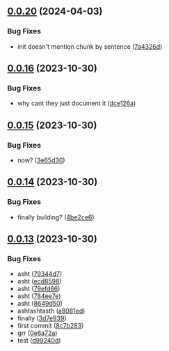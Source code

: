 ## [0.0.20](https://github.com/technovangelist/mattsollamatoolspython/compare/v0.0.16...v0.0.20) (2024-04-03)


### Bug Fixes

* init doesn't mention chunk by sentence ([7a4326d](https://github.com/technovangelist/mattsollamatoolspython/commit/7a4326d9644350427c53e796ea27f217b1a1fc4c))



## [0.0.16](https://github.com/technovangelist/mattsollamatoolspython/compare/v0.0.15...v0.0.16) (2023-10-30)


### Bug Fixes

* why cant they just document it ([dce126a](https://github.com/technovangelist/mattsollamatoolspython/commit/dce126ab6fd4ca73a3a3cac40b2b87d055d5195a))



## [0.0.15](https://github.com/technovangelist/mattsollamatoolspython/compare/v0.0.14...v0.0.15) (2023-10-30)


### Bug Fixes

* now? ([3e65d30](https://github.com/technovangelist/mattsollamatoolspython/commit/3e65d3091e9a1a64740e62dd256575710732e37b))



## [0.0.14](https://github.com/technovangelist/mattsollamatoolspython/compare/v0.0.13...v0.0.14) (2023-10-30)


### Bug Fixes

* finally building? ([4be2ce6](https://github.com/technovangelist/mattsollamatoolspython/commit/4be2ce60d695a4d0bf2c13a470f7baaf83fa6e61))



## [0.0.13](https://github.com/technovangelist/mattsollamatoolspython/compare/8c7b2830fc70cea38d174c2f4e4aeed2f78b894c...v0.0.13) (2023-10-30)


### Bug Fixes

* asht ([79344d7](https://github.com/technovangelist/mattsollamatoolspython/commit/79344d7bbc8668f46090222bc9e9954896275f25))
* asht ([ecd8598](https://github.com/technovangelist/mattsollamatoolspython/commit/ecd8598264f4276557f09b9004150d9872fa8caf))
* asht ([79efd66](https://github.com/technovangelist/mattsollamatoolspython/commit/79efd66aa22f4b2991d6a1665eccb435d8fa2890))
* asht ([784ee7e](https://github.com/technovangelist/mattsollamatoolspython/commit/784ee7ee81f0b6dd5e9a87b97d772bb726b79be0))
* asht ([8649d50](https://github.com/technovangelist/mattsollamatoolspython/commit/8649d500aebb6124842bd3a226b1c2409e292b48))
* ashtashtasth ([a8081ed](https://github.com/technovangelist/mattsollamatoolspython/commit/a8081ed49a619812dc1ef1fc5444798d0df1fba1))
* finally ([3d7e939](https://github.com/technovangelist/mattsollamatoolspython/commit/3d7e9398e012945a1ef77f4c2849eaa5cb7fc99f))
* first commit ([8c7b283](https://github.com/technovangelist/mattsollamatoolspython/commit/8c7b2830fc70cea38d174c2f4e4aeed2f78b894c))
* grr ([0e6a72a](https://github.com/technovangelist/mattsollamatoolspython/commit/0e6a72a32e92006fd6c781c8d175876835cbe8e9))
* test ([d99240d](https://github.com/technovangelist/mattsollamatoolspython/commit/d99240d10df79b09fa283d1b1a9b270a5555f456))



